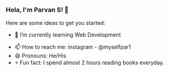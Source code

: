 ### Hola, I'm Parvan S! 👋

Here are some ideas to get you started:

<!-- - 🔭 I’m currently working on ...-->
- 🌱 I’m currently learning Web Development
<!-- - 👯 I’m looking to collaborate on ... -->
<!--- 🤔 I’m looking for help with ... -->
<!-- - 💬 Ask me about ... -->
- 📫 How to reach me: instagram - @myselfpar1
- 😄 Pronouns: He/His
- ⚡ Fun fact: I spend almost 2 hours reading books everyday.
